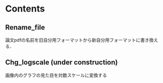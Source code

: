 # Contents

## Rename_file

論文pdfの名前を旧自分用フォーマットから新自分用フォーマットに書き換える．

## Chg_logscale (under construction)

画像内のグラフの見た目を対数スケールに変換する
